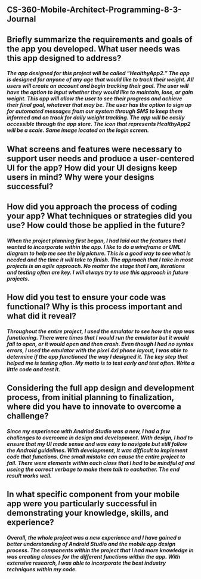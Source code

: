 ## CS-360-Mobile-Architect-Programming-8-3-Journal

## Briefly summarize the requirements and goals of the app you developed. What user needs was this app designed to address?
##### The app designed for this project will be called “HealthyApp2.” The app is designed for anyone of any age that would like to track their weight. All users will create an account and begin tracking their goal. The user will have the option to input whether they would like to maintain, lose, or gain weight. This app will allow the user to see their progress and achieve their final goal, whatever that may be. The user has the option to sign up for automated messages from our system through SMS to keep them informed and on track for daily weight tracking. The app will be easily accessible through the app store. The icon that represents HealthyApp2 will be a scale. Same image located on the login screen. 

## What screens and features were necessary to support user needs and produce a user-centered UI for the app? How did your UI designs keep users in mind? Why were your designs successful?
##### 

## How did you approach the process of coding your app? What techniques or strategies did you use? How could those be applied in the future?
##### When the project planning first began, I had laid out the features that I wanted to incorporate within the app. I like to do a wireframe or UML diagram to help me see the big picture. This is a good way to see what is needed and the time it will take to finish. The approach that I take in most projects is an agile approach. No matter the stage that I am, iterations and testing often are key. I will always try to use this approach in future projects.

## How did you test to ensure your code was functional? Why is this process important and what did it reveal?
##### Throughout the entire project, I used the emulator to see how the app was functioning. There were times that I would run the emulator but it would fail to open, or it would open and then crash. Even though I had no syntax errors, I used the emulator with the pixel 4xl phone layout, I was able to determine if the app functioned the way I designed it. The key step that helped me is testing often. My motto is to test early and test often. Write a little code and test it. 

## Considering the full app design and development process, from initial planning to finalization, where did you have to innovate to overcome a challenge?
##### Since my experience with Andriod Studio was a new, I had a few challenges to overcome in design and development. With design, I had to ensure that my UI made sense and was easy to navigate but still follow the Android guidelines. With development, It was difficult to implement code that functions. One small mistake can cause the entire project to fail. There were elements within each class that I had to be mindful of and useing the correct verbage to make them talk to eachother. The end result works well.

## In what specific component from your mobile app were you particularly successful in demonstrating your knowledge, skills, and experience?
##### Overall, the whole project was a new experience and I have gained a better understanding of Android Studio and the mobile app design process. The components within the project that I had more knowledge in was creating classes for the different functions within the app. With extensive research, I was able to incorporate the best industry techniques within my code. 

